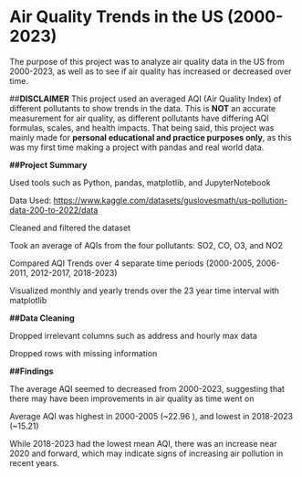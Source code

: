 # Air Quality Trends in the US (2000-2023)
The purpose of this project was to analyze air quality data in the US from 2000-2023, as well as to see if air quality has increased or decreased over time.

##**DISCLAIMER**
This project used an averaged AQI (Air Quality Index) of different pollutants to show trends in the data. 
This is **NOT** an accurate measurement for air quality, as different pollutants have differing AQI formulas, scales, and health impacts.
That being said, this project was mainly made for **personal educational and practice purposes only**, as this was my first time making a project with pandas and real world data.

**##Project Summary**

  Used tools such as Python, pandas, matplotlib, and JupyterNotebook
  
  Data Used: https://www.kaggle.com/datasets/guslovesmath/us-pollution-data-200-to-2022/data
  
  Cleaned and filtered the dataset
  
  Took an average of AQIs from the four pollutants: SO2, CO, O3, and NO2
  
  Compared AQI Trends over 4 separate time periods (2000-2005, 2006-2011, 2012-2017, 2018-2023)
  
  Visualized monthly and yearly trends over the 23 year time interval with matplotlib

**##Data Cleaning**

  Dropped irrelevant columns such as address and hourly max data
  
  Dropped rows with missing information

**##Findings**

  The average AQI seemed to decreased from 2000-2023, suggesting that there may have been improvements in air quality as time went on
  
  Average AQI was highest in 2000-2005 (~22.96 ), and lowest in 2018-2023 (~15.21)
  
  While 2018-2023 had the lowest mean AQI, there was an increase near 2020 and forward, which may indicate signs of increasing air pollution in recent years.
